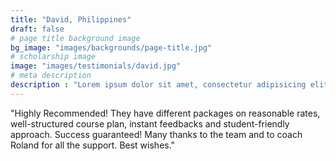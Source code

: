 ```yaml
---
title: "David, Philippines"
draft: false
# page title background image
bg_image: "images/backgrounds/page-title.jpg"
# scholarship image
image: "images/testimonials/david.jpg"
# meta description
description : "Lorem ipsum dolor sit amet, consectetur adipisicing elit, sed do eiusmod tempor incididunt ut labore. dolore magna aliqua. Ut enim ad minim veniam, quis nostrud."
---
```


"Highly Recommended! They have different packages on reasonable rates, well-structured course plan, instant feedbacks and student-friendly approach. Success guaranteed! Many thanks to the team and to coach Roland for all the support. Best wishes."